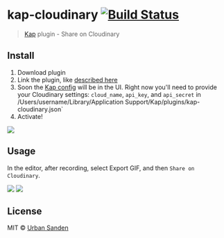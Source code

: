 # kap-cloudinary [![Build Status](https://travis-ci.org/urre/kap-cloudinary.svg?branch=master)](https://travis-ci.org/urre/kap-cloudinary)

> [Kap](https://github.com/wulkano/kap) plugin - Share on Cloudinary


## Install
1. Download plugin
2. Link the plugin, like [described here](https://github.com/wulkano/kap/blob/master/docs/plugins.md#development)
3. Soon the [Kap config](https://github.com/wulkano/kap/blob/master/docs/plugins.md#config) will be in the UI. Right now you'll need to provide your Cloudinary settings: `cloud_name`, `api_key`, and `api_secret` in /Users/username/Library/Application Support/Kap/plugins/kap-cloudinary.json`
3. Activate!

![](https://res.cloudinary.com/urre/image/upload/v1517760753/brcwhi2rhi4fcofb1arj.png)

## Usage

In the editor, after recording, select Export GIF, and then `Share on Cloudinary`.

![](https://res.cloudinary.com/urre/image/upload/v1517761076/g2nc31oyuapdpcdzd21h.png)
![](https://res.cloudinary.com/urre/image/upload/v1517761090/b9ctth74qkbe2rikqwja.png)

## License

MIT © [Urban Sanden](https://github.com/urre)
